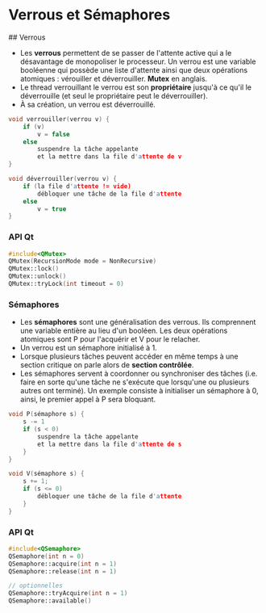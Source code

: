 # Verrous et Sémaphores

## Verrous

* Les **verrous** permettent de se passer de l'attente active qui a le désavantage de monopoliser le processeur. Un verrou est une variable booléenne qui possède une liste d'attente ainsi que deux opérations atomiques : vérouiller et déverrouiller. **Mutex** en anglais.
* Le thread verrouillant le verrou est son **propriétaire** jusqu'à ce qu'il le déverrouille (et seul le propriétaire peut le déverrouiller).
* À sa création, un verrou est déverrouillé.

```cpp
void verrouiller(verrou v) {
    if (v)
        v = false
    else
        suspendre la tâche appelante
        et la mettre dans la file d'attente de v
}

void déverrouiller(verrou v) {
    if (la file d'attente != vide)
        débloquer une tâche de la file d'attente
    else
        v = true
}
```

### API Qt

```cpp
#include<QMutex>
QMutex(RecursionMode mode = NonRecursive)
QMutex::lock()
QMutex::unlock()
QMutex::tryLock(int timeout = 0)
```

### Sémaphores

* Les **sémaphores** sont une généralisation des verrous. Ils comprennent une variable entière au lieu d'un booléen. Les deux opérations atomiques sont P pour l'acquérir et V pour le relacher.
* Un verrou est un sémaphore initialisé à 1.
* Lorsque plusieurs tâches peuvent accéder en même temps à une section critique on parle alors de **section contrôlée**.
* Les sémaphores servent à coordonner ou synchroniser des tâches (i.e. faire en sorte qu'une tâche ne s'exécute que lorsqu'une ou plusieurs autres ont terminé). Un exemple consiste à initialiser un sémaphore à 0, ainsi, le premier appel à P sera bloquant.

```cpp
void P(sémaphore s) {
    s -= 1
    if (s < 0)
        suspendre la tâche appelante
        et la mettre dans la file d'attente de s
    }
}

void V(sémaphore s) {
    s += 1;
    if (s <= 0)
        débloquer une tâche de la file d'attente
    }
}
```

### API Qt

```cpp
#include<QSemaphore>
QSemaphore(int n = 0)
QSemaphore::acquire(int n = 1)
QSemaphore::release(int n = 1)

// optionnelles
QSemaphore::tryAcquire(int n = 1)
QSemaphore::available()
```
